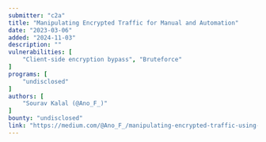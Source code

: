 ```yaml
---
submitter: "c2a"
title: "Manipulating Encrypted Traffic for Manual and Automation"
date: "2023-03-06"
added: "2024-11-03"
description: ""
vulnerabilities: [
    "Client-side encryption bypass", "Bruteforce"
]
programs: [
    "undisclosed"
]
authors: [
    "Sourav Kalal (@Ano_F_)"
]
bounty: "undisclosed"
link: "https://medium.com/@Ano_F_/manipulating-encrypted-traffic-using-pycript-b637612528bb"
---
```




